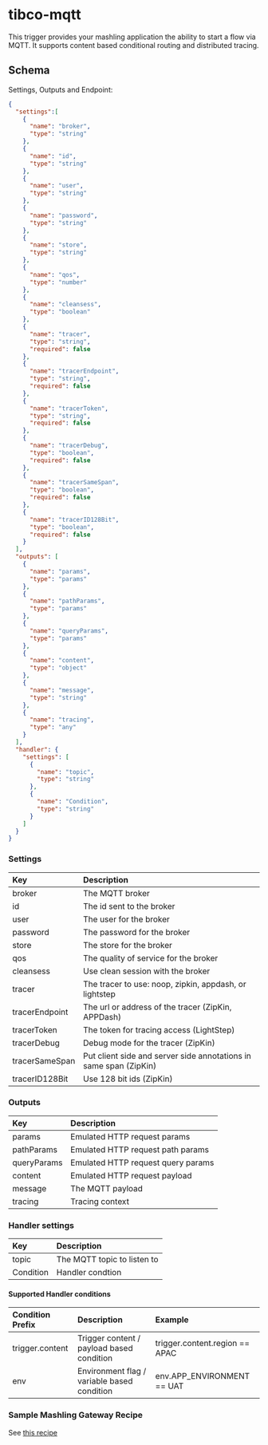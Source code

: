 # tibco-mqtt
This trigger provides your mashling application the ability to start a flow via MQTT.
It supports content based conditional routing and distributed tracing.

## Schema
Settings, Outputs and Endpoint:

```json
{
  "settings":[
    {
      "name": "broker",
      "type": "string"
    },
    {
      "name": "id",
      "type": "string"
    },
    {
      "name": "user",
      "type": "string"
    },
    {
      "name": "password",
      "type": "string"
    },
    {
      "name": "store",
      "type": "string"
    },
    {
      "name": "qos",
      "type": "number"
    },
    {
      "name": "cleansess",
      "type": "boolean"
    },
    {
      "name": "tracer",
      "type": "string",
      "required": false
    },
    {
      "name": "tracerEndpoint",
      "type": "string",
      "required": false
    },
    {
      "name": "tracerToken",
      "type": "string",
      "required": false
    },
    {
      "name": "tracerDebug",
      "type": "boolean",
      "required": false
    },
    {
      "name": "tracerSameSpan",
      "type": "boolean",
      "required": false
    },
    {
      "name": "tracerID128Bit",
      "type": "boolean",
      "required": false
    }
  ],
  "outputs": [
    {
      "name": "params",
      "type": "params"
    },
    {
      "name": "pathParams",
      "type": "params"
    },
    {
      "name": "queryParams",
      "type": "params"
    },
    {
      "name": "content",
      "type": "object"
    },
    {
      "name": "message",
      "type": "string"
    },
    {
      "name": "tracing",
      "type": "any"
    }
  ],
  "handler": {
    "settings": [
      {
        "name": "topic",
        "type": "string"
      },
      {
        "name": "Condition",
        "type": "string"
      }
    ]
  }
}
```

### Settings
| Key    | Description   |
|:-----------|:--------------|
| broker | The MQTT broker |
| id | The id sent to the broker |
| user | The user for the broker |
| password | The password for the broker |
| store | The store for the broker |
| qos | The quality of service for the broker |
| cleansess | Use clean session with the broker |
| tracer | The tracer to use: noop, zipkin, appdash, or lightstep |
| tracerEndpoint | The url or address of the tracer (ZipKin, APPDash)|
| tracerToken | The token for tracing access (LightStep) |
| tracerDebug | Debug mode for the tracer (ZipKin) |
| tracerSameSpan | Put client side and server side annotations in same span (ZipKin) |
| tracerID128Bit | Use 128 bit ids (ZipKin) |

### Outputs
| Key    | Description   |
|:-----------|:--------------|
| params | Emulated HTTP request params |
| pathParams | Emulated HTTP request path params |
| queryParams | Emulated HTTP request query params |
| content | Emulated HTTP request payload |
| message | The MQTT payload |
| tracing | Tracing context |

### Handler settings
| Key    | Description   |
|:-----------|:--------------|
| topic | The MQTT topic to listen to |
| Condition | Handler condtion |

#### Supported Handler conditions

| Condition Prefix | Description | Example |
|:----------|:-----------|:-------|
| trigger.content | Trigger content / payload based condition | trigger.content.region == APAC |
| env | Environment flag / variable based condition | env.APP_ENVIRONMENT == UAT |

### Sample Mashling Gateway Recipe

See [this recipe](https://github.com/TIBCOSoftware/mashling-recipes/tree/master/recipes/mqtt-gateway)
